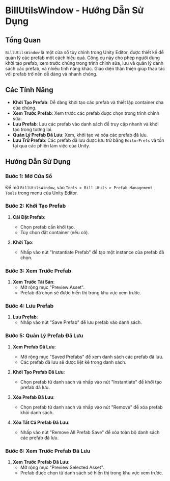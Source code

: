 # BillUtilsWindow - Hướng Dẫn Sử Dụng

## Tổng Quan

`BillUtilsWindow` là một cửa sổ tùy chỉnh trong Unity Editor, được thiết kế để quản lý các prefab một cách hiệu quả. Công cụ này cho phép người dùng khởi tạo prefab, xem trước chúng trong trình chỉnh sửa, lưu và quản lý danh sách các prefab, và nhiều tính năng khác. Giao diện thân thiện giúp thao tác với prefab trở nên dễ dàng và nhanh chóng.

## Các Tính Năng

- **Khởi Tạo Prefab**: Dễ dàng khởi tạo các prefab và thiết lập container cha của chúng.
- **Xem Trước Prefab**: Xem trước các prefab được chọn trong trình chỉnh sửa.
- **Lưu Prefab**: Lưu các prefab vào danh sách để truy cập nhanh và khởi tạo trong tương lai.
- **Quản Lý Prefab Đã Lưu**: Xem, khởi tạo và xóa các prefab đã lưu.
- **Lưu Trữ Prefab**: Các prefab đã lưu được lưu trữ bằng `EditorPrefs` và tồn tại qua các phiên làm việc của Unity.

## Hướng Dẫn Sử Dụng

### Bước 1: Mở Cửa Sổ

Để mở `BillUtilsWindow`, vào `Tools > Bill Utils > Prefab Management Tools` trong menu của Unity Editor.

### Bước 2: Khởi Tạo Prefab

1. **Cài Đặt Prefab**:
    - Chọn prefab cần khởi tạo.
    - Tùy chọn đặt container (nếu có).

2. **Khởi Tạo**:
    - Nhấp vào nút "Instantiate Prefab" để tạo một instance của prefab đã chọn.

### Bước 3: Xem Trước Prefab

1. **Xem Trước Tài Sản**:
    - Mở rộng mục "Preview Asset".
    - Prefab đã chọn sẽ được hiển thị trong khu vực xem trước.

### Bước 4: Lưu Prefab

1. **Lưu Prefab**:
    - Nhấp vào nút "Save Prefab" để lưu prefab vào danh sách.

### Bước 5: Quản Lý Prefab Đã Lưu

1. **Xem Prefab Đã Lưu**:
    - Mở rộng mục "Saved Prefabs" để xem danh sách các prefab đã lưu.
    - Các prefab đã lưu sẽ được liệt kê trong danh sách.

2. **Khởi Tạo Prefab Đã Lưu**:
    - Chọn prefab từ danh sách và nhấp vào nút "Instantiate" để khởi tạo prefab đã lưu.

3. **Xóa Prefab Đã Lưu**:
    - Chọn prefab từ danh sách và nhấp vào nút "Remove" để xóa prefab khỏi danh sách.

4. **Xóa Tất Cả Prefab Đã Lưu**:
    - Nhấp vào nút "Remove All Prefab Save" để xóa toàn bộ danh sách các prefab đã lưu.

### Bước 6: Xem Trước Prefab Đã Lưu

1. **Xem Trước Prefab Đã Lưu**:
    - Mở rộng mục "Preview Selected Asset".
    - Prefab được chọn từ danh sách sẽ hiển thị trong khu vực xem trước.